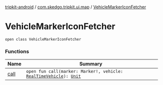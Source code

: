 [tripkit-android](../../index.md) / [com.skedgo.tripkit.ui.map](../index.md) / [VehicleMarkerIconFetcher](./index.md)

# VehicleMarkerIconFetcher

`open class VehicleMarkerIconFetcher`

### Functions

| Name | Summary |
|---|---|
| [call](call.md) | `open fun call(marker: Marker!, vehicle: `[`RealTimeVehicle`](../../skedgo.tripkit.routing/-real-time-vehicle/index.md)`): `[`Unit`](https://kotlinlang.org/api/latest/jvm/stdlib/kotlin/-unit/index.html) |
